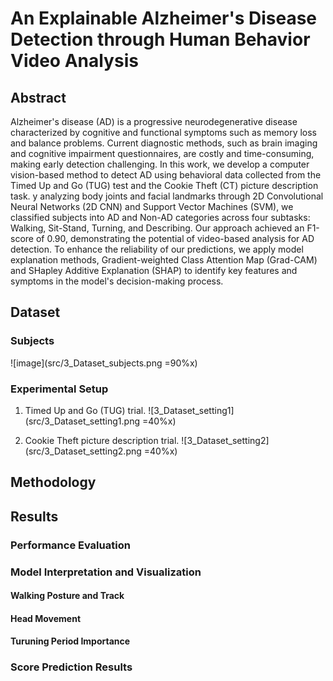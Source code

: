 # An Explainable Alzheimer's Disease Detection through Human Behavior Video Analysis

## Abstract
Alzheimer's disease (AD) is a progressive neurodegenerative disease characterized by cognitive and functional symptoms such as memory loss and balance problems. Current diagnostic methods, such as brain imaging and cognitive impairment questionnaires, are costly and time-consuming, making early detection challenging. In this work, we develop a computer vision-based method to detect AD using behavioral data collected from the Timed Up and Go (TUG) test and the Cookie Theft (CT) picture description task. y analyzing body joints and facial landmarks through 2D Convolutional Neural Networks (2D CNN) and Support Vector Machines (SVM), we classified subjects into AD and Non-AD categories across four subtasks: Walking, Sit-Stand, Turning, and Describing. Our approach achieved an F1-score of 0.90, demonstrating the potential of video-based analysis for AD detection. To enhance the reliability of our predictions, we apply model explanation methods, Gradient-weighted Class Attention Map (Grad-CAM) and SHapley Additive Explanation (SHAP) to identify key features and symptoms in the model's decision-making process.

## Dataset
### Subjects
![image](src/3_Dataset_subjects.png =90%x)

### Experimental Setup
1. Timed Up and Go (TUG) trial.
![3_Dataset_setting1](src/3_Dataset_setting1.png =40%x)

2. Cookie Theft picture description trial.
![3_Dataset_setting2](src/3_Dataset_setting2.png =40%x)

## Methodology

## Results

### Performance Evaluation


### Model Interpretation and Visualization

#### Walking Posture and Track


#### Head Movement


#### Turuning Period Importance

### Score Prediction Results